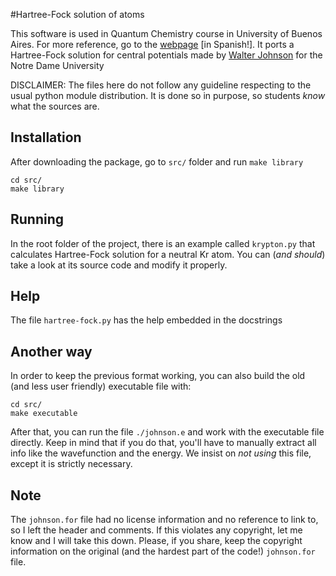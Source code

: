 #Hartree-Fock solution of atoms

This software is used in Quantum Chemistry course in University of
Buenos Aires. For more reference, go to the
[webpage](http://materias.df.uba.ar/e3a2016c1/) [in Spanish!]. It
ports a Hartree-Fock solution for central potentials made by 
[Walter Johnson][1] for the Notre Dame University

[1]: http://www3.nd.edu/~johnson/

DISCLAIMER: The files here do not follow any guideline respecting to
the usual python module distribution. It is done so in purpose, so
students *know* what the sources are.


## Installation
After downloading the package, go to `src/` folder and run `make
library`

```
cd src/
make library
```

## Running

In the root folder of the project, there is an example called
`krypton.py` that calculates Hartree-Fock solution for a neutral Kr
atom. You can (*and should*) take a look at its source code and
modify it properly.

## Help
The file `hartree-fock.py` has the help embedded in the docstrings

## Another way
In order to keep the previous format working, you can also build the old
(and less user friendly) executable file with:

```
cd src/
make executable
```

After that, you can run the file `./johnson.e` and work with the
executable file directly. Keep in mind that if you do that, you'll
have to manually extract all info like the wavefunction and the
energy. We insist on *not using* this file, except it is strictly
necessary.

## Note

The `johnson.for` file had no license information and no reference to
link to, so I left the header and comments. If this violates any
copyright, let me know and I will take this down. Please, if you
share, keep the copyright information on the original (and the hardest
part of the code!) `johnson.for` file.
